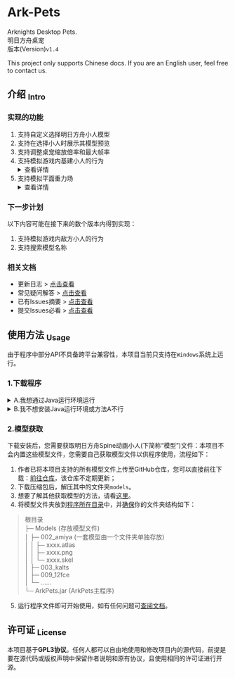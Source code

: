 Ark-Pets
==========
Arknights Desktop Pets.  
明日方舟桌宠  
版本(Version)`v1.4`

This project only supports Chinese docs. If you are an English user, feel free to contact us.

## 介绍 <sub>Intro</sub>
### 实现的功能
1. 支持自定义选择明日方舟小人模型
2. 支持在选择小人时展示其模型预览
3. 支持调整桌宠缩放倍率和最大帧率
4. 支持模拟游戏内基建小人的行为 <details><summary>查看详情</summary>
    1. 基建小人能够在水平方向行走
    2. 基建小人能够执行坐下的动作
    3. 基建小人能够被鼠标点击交互
    4. 基建小人能够被鼠标拖拽移动
    5. 基建小人能够执行基建动作(如有)
    5. 基建小人能够在摔落时播放交互动画
    </details>
5. 支持模拟平面重力场 <details><summary>查看详情</summary>
    1. 桌宠在被拖拽到空中时能够自由落体
    2. 桌宠可以站立在打开的窗口的边缘上(NEW)
    3. 桌宠会受地面摩擦力和空气阻力作用
    4. 桌宠活动范围的下边界距离可以调整
    </details>

### 下一步计划
以下内容可能在接下来的数个版本内得到实现：
1. 支持模拟游戏内敌方小人的行为
2. 支持搜索模型名称

### 相关文档
- 更新日志 > [点击查看](CHANGELOG.md)
- 常见疑问解答 > [点击查看](docs/Q%26A.md)
- 已有Issues摘要 > [点击查看](docs/Issues.md#已有议题)
- 提交Issues必看 > [点击查看](docs/Issues.md#议题规范)

## 使用方法 <sub>Usage</sub>
由于程序中部分API不具备跨平台兼容性，本项目当前只支持在`Windows`系统上运行。

### 1.下载程序
<details><summary>A.我想通过Java运行环境运行</summary>

1. **配置环境**：配置`Java运行环境(JRE)`，如已配置请跳过此步。您需要在[Java官网下载](https://www.java.com/download)JRE安装包，然后根据安装包的提示完成安装。
2. **下载ArkPets.jar**：[前往这里](https://github.com/isHarryh/Ark-Pets/releases)下载`.jar`格式的程序文件。
</details>

<details><summary>B.我不想安装Java运行环境或方法A不行</summary>

1. **下载ArkPets_Setup.exe**：[前往这里](https://github.com/isHarryh/Ark-Pets/releases)下载`.exe`格式的程序文件。
2. **安装**：根据上面下载的安装包的提示完成安装。
</details>

### 2.模型获取
下载安装后，您需要获取明日方舟Spine动画小人(下简称“模型”)文件：本项目不会内置这些模型文件，您需要自己获取模型文件以供程序使用，流程如下：
1. 作者已将本项目支持的所有模型文件上传至GitHub仓库，您可以直接前往下载：[前往仓库](https://github.com/isHarryh/Ark-Models)，该仓库不定期更新；
2. 下载压缩包后，解压其中的文件夹`models`。
3. 想要了解其他获取模型的方法，请看[这里](docs/GetModels.md)。
4. 将模型文件夹放到<u>程序所在目录</u>中，并<u>确保</u>你的文件夹结构如下：
> 根目录  
> ├─ Models (存放模型文件)  
> │  ├─ 002_amiya (一套模型由一个文件夹单独存放)  
> │  │  ├─ xxxx.atlas  
> │  │  ├─ xxxx.png  
> │  │  └─ xxxx.skel  
> │  ├─ 003_kalts  
> │  ├─ 009_12fce  
> │  └─ ……  
> └─ ArkPets.jar (ArkPets主程序)  
5. 运行程序文件即可开始使用，如有任何问题可[查阅文档](#相关文档)。

## 许可证 <sub>License</sub>
本项目基于**GPL3协议**。任何人都可以自由地使用和修改项目内的源代码，前提是要在源代码或版权声明中保留作者说明和原有协议，且使用相同的许可证进行开源。
